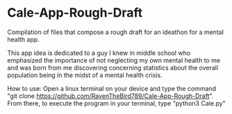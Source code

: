 # Cale-App-Rough-Draft
Compilation of files that compose a rough draft for an ideathon for a mental health app.

This app idea is dedicated to a guy I knew in middle school who emphasized the importance of not neglecting my own mental health to me and was born from me discovering concerning statistics about the overall population being in the midst of a mental health crisis.

How to use: Open a linux terminal on your device and type the command "git clone https://github.com/RavenTheBird789/Cale-App-Rough-Draft". From there, to execute the program in your terminal, type "python3 Cale.py"
